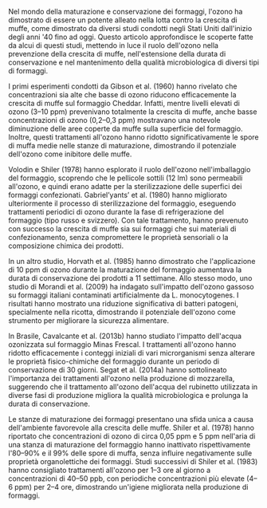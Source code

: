 Nel mondo della maturazione e conservazione dei formaggi, l'ozono ha dimostrato di essere un potente alleato nella lotta contro la crescita di muffe, come dimostrato da diversi studi condotti negli Stati Uniti dall'inizio degli anni '40 fino ad oggi. Questo articolo approfondisce le scoperte fatte da alcui di questi studi, mettendo in luce il ruolo dell'ozono nella prevenzione della crescita di muffe, nell'estensione della durata di conservazione e nel mantenimento della qualità microbiologica di diversi tipi di formaggi.

I primi esperimenti condotti da Gibson et al. (1960) hanno rivelato che concentrazioni sia alte che basse di ozono riducono efficacemente la crescita di muffe sul formaggio Cheddar. Infatti, mentre livelli elevati di ozono (3–10 ppm) prevenivano totalmente la crescita di muffe, anche basse concentrazioni di ozono (0,2–0,3 ppm) mostravano una notevole diminuzione delle aree coperte da muffe sulla superficie del formaggio. Inoltre, questi trattamenti all'ozono hanno ridotto significativamente le spore di muffa medie nelle stanze di maturazione, dimostrando il potenziale dell'ozono come inibitore delle muffe.

Volodin e Shiler (1978) hanno esplorato il ruolo dell'ozono nell'imballaggio del formaggio, scoprendo che le pellicole sottili (12 lm) sono permeabili all'ozono, e quindi erano adatte per la sterilizzazione delle superfici dei formaggi confezionati. Gabriel’yants’ et al. (1980) hanno migliorato ulteriormente il processo di sterilizzazione del formaggio, eseguendo trattamenti periodici di ozono durante la fase di refrigerazione del formaggio (tipo russo e svizzero). Con tale trattamento, hanno prevenuto con successo la crescita di muffe sia sui formaggi che sui materiali di confezionamento, senza compromettere le proprietà sensoriali o la composizione chimica dei prodotti.

In un altro studio, Horvath et al. (1985) hanno dimostrato che l'applicazione di 10 ppm di ozono durante la maturazione del formaggio aumentava la durata di conservazione dei prodotti a 11 settimane. Allo stesso modo, uno studio di Morandi et al. (2009) ha indagato sull'impatto dell'ozono gassoso su formaggi italiani contaminati artificialmente da L. monocytogenes. I risultati hanno mostrato una riduzione significativa di batteri patogeni, specialmente nella ricotta, dimostrando il potenziale dell'ozono come strumento per migliorare la sicurezza alimentare.

In Brasile, Cavalcante et al. (2013b) hanno studiato l'impatto dell'acqua ozonizzata sul formaggio Minas Frescal. I trattamenti all'ozono hanno ridotto efficacemente i conteggi iniziali di vari microrganismi senza alterare le proprietà fisico-chimiche del formaggio durante un periodo di conservazione di 30 giorni. Segat et al. (2014a) hanno sottolineato l'importanza dei trattamenti all'ozono nella produzione di mozzarella, suggerendo che il trattamento all'ozono dell'acqua del rubinetto utilizzata in diverse fasi di produzione migliora la qualità microbiologica e prolunga la durata di conservazione.

Le stanze di maturazione dei formaggi presentano una sfida unica a causa dell'ambiente favorevole alla crescita delle muffe. Shiler et al. (1978) hanno riportato che concentrazioni di ozono di circa 0,05 ppm e 5 ppm nell'aria di una stanza di maturazione del formaggio hanno inattivato rispettivamente l'80–90% e il 99% delle spore di muffa, senza influire negativamente sulle proprietà organolettiche dei formaggi. Studi successivi di Shiler et al. (1983) hanno consigliato trattamenti all'ozono per 1–3 ore al giorno a concentrazioni di 40–50 ppb, con periodiche concentrazioni più elevate (4–6 ppm) per 2–4 ore, dimostrando un'igiene migliorata nella produzione di formaggi.